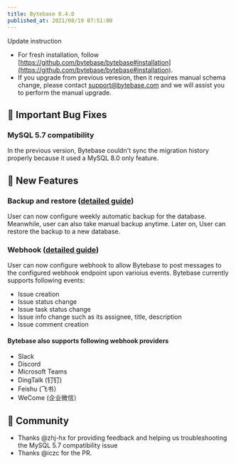 ```yaml
---
title: Bytebase 0.4.0
published_at: 2021/08/19 07:51:00
---
```


Update instruction

- For fresh installation, follow [https://github.com/bytebase/bytebase#installation](https://github.com/bytebase/bytebase#installation).
- If you upgrade from previous veresion, then it requires manual schema change, please contact [support@bytebase.com](mailto:support@bytebase.com) and we will assist you to perform the manual upgrade.

## 🐞 Important Bug Fixes

### MySQL 5.7 compatibility

In the previous version, Bytebase couldn't sync the migration history properly because it used a MySQL 8.0 only feature.

## 🚀 New Features

### Backup and restore ([detailed guide](https://docs.bytebase.com/docs/disaster-recovery/backup/))

User can now configure weekly automatic backup for the database. Meanwhile, user can also take manual backup anytime. Later on, User can restore the backup to a new database.

### Webhook ([detailed guide](https://docs.bytebase.com/use-bytebase/webhook-integration))

User can now configure webhook to allow Bytebase to post messages to the configured webhook endpoint upon varioius events. Bytebase currently supports following events:

- Issue creation
- Issue status change
- Issue task status change
- Issue info change such as its assignee, title, description
- Issue comment creation

#### Bytebase also supports following webhook providers

- Slack
- Discord
- Microsoft Teams
- DingTalk (钉钉)
- Feishu (飞书）
- WeCome (企业微信）

## 🎠 Community

- Thanks @zhj-hx for providing feedback and helping us troubleshooting the MySQL 5.7 compatibility issue
- Thanks @iczc for the PR.
